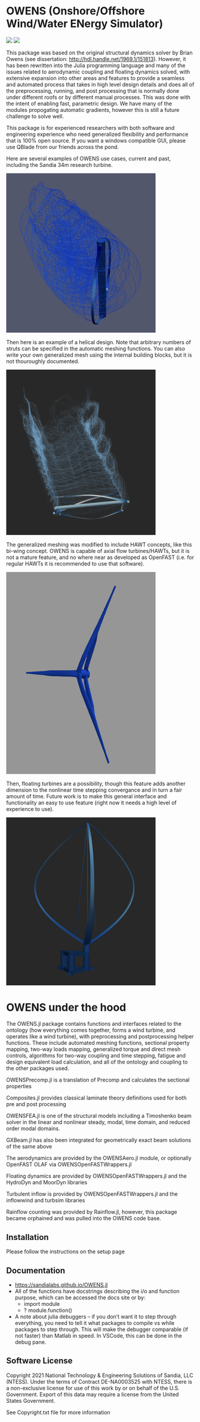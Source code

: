 # OWENS (Onshore/Offshore Wind/Water ENergy Simulator)

[![](https://img.shields.io/badge/docs-stable-blue.svg)](https://sandialabs.github.io/OWENS.jl)
![](https://github.com/sandialabs/OWENS.jl/workflows/CI/badge.svg)


This package was based on the original structural dynamics solver by Brian Owens (see dissertation: http://hdl.handle.net/1969.1/151813). However, it has been rewritten into the Julia programming language and many of the issues related to aerodynamic coupling and floating dynamics solved, with extensive expansion into other areas and features to provide a seamless and automated process that takes in high level design details and does all of the preprocessing, running, and post processing that is normally done under different roofs or by different manual processes.  This was done with the intent of enabling fast, parametric design.  We have many of the modules propogating automatic gradients, however this is still a future challenge to solve well. 

This package is for experienced researchers with both software and engineering experience who need generalized flexibility and performance that is 100% open source.  If you want a windows compatible GUI, please use QBlade from our friends across the pond.  

Here are several examples of OWENS use cases, current and past, including the Sandia 34m research turbine.

<img src="docs/src/assets/SNL34m.png" alt="drawing" width="400"/>

Then here is an example of a helical design.  Note that arbitrary numbers of struts can be specified in the automatic meshing functions.  You can also write your own generalized mesh using the internal building blocks, but it is not thouroughly documented.

<img src="docs/src/assets/helical.png" alt="drawing" width="400"/>

The generalized meshing was modified to include HAWT concepts, like this bi-wing concept.  OWENS is capable of axial flow turbines/HAWTs, but it is not a mature feature, and no where near as developed as OpenFAST (i.e. for regular HAWTs it is recommended to use that software).

<img src="docs/src/assets/biwing.png" alt="drawing" width="400"/>

Then, floating turbines are a possibility, though this feature adds another dimension to the nonlinear time stepping convergance and in turn a fair amount of time.  Future work is to make this general interface and functionality an easy to use feature (right now it needs a high level of experience to use).

<img src="docs/src/assets/arcus.png" alt="drawing" width="400"/>


# OWENS under the hood

The OWENS.jl package contains functions and interfaces related to the ontology (how everything comes together, forms a wind turbine, and operates like a wind turbine), with preprocessing and postprocessing helper functions. These include automated meshing functions, sectional property mapping, two-way loads mapping, generalized torque and direct mesh controls, algorithms for two-way coupling and time stepping, fatigue and design equivalent load calculation, and all of the ontology and coupling to the other packages used.

OWENSPrecomp.jl is a translation of Precomp and calculates the sectional properties

Composites.jl provides classical laminate theory definitions used for both pre and post processing

OWENSFEA.jl is one of the structural models including a Timoshenko beam solver in the linear and nonlinear steady, modal, time domain, and reduced order modal domains.

GXBeam.jl has also been integrated for geometrically exact beam solutions of the same above

The aerodynamics are provided by the OWENSAero.jl module, or optionally OpenFAST OLAF via OWENSOpenFASTWrappers.jl

Floating dynamics are provided by OWENSOpenFASTWrappers.jl and the HydroDyn and MoorDyn libraries

Turbulent inflow is provided by OWENSOpenFASTWrappers.jl and the inflowwind and turbsim libraries

Rainflow counting was provided by Rainflow.jl, however, this package became orphained and was pulled into the OWENS code base.

## Installation
Please follow the instructions on the setup page

## Documentation
- https://sandialabs.github.io/OWENS.jl
-	All of the functions have docstrings describing the i/o and function purpose, which can be accessed the docs site or by:
    * import module
    * ? module.function() 				
-	A note about julia debuggers – if you don’t want it to step through everything, you need to tell it what packages to compile vs while packages to step through. This will make the debugger comparable (if not faster) than Matlab in speed. In VSCode, this can be done in the debug pane.

## Software License

Copyright 2021 National Technology & Engineering Solutions of Sandia, LLC (NTESS).
Under the terms of Contract DE-NA0003525 with NTESS, there is a non-exclusive license for use of this work by or on behalf of the U.S. Government.
Export of this data may require a license from the United States Government.

See Copyright.txt file for more information
